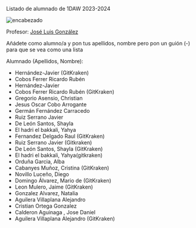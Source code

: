 Listado de alumnado de 1DAW 2023-2024

![encabezado](https://www.shiksha.com/online-courses/articles/wp-content/uploads/sites/11/2021/12/Programming-vs-Web-Development.jpg.webp)

Profesor: [José Luis González](.GonzalezSanchezJoseLuis.txt)

Añádete como alumno/a y pon tus apellidos, nombre pero pon un guión (-) para que se vea como una lista

Alumnado (Apellidos, Nombre): 
- Hernández-Javier (GitKraken)
- Cobos Ferrer Ricardo Rubén
- Hernández-Javier
- Cobos Ferrer Ricardo Rubén (GitKraken)
- Gregorio Asensio, Christian
- Jesus Oscar Cobo Arrogante
- Germán Fernández Carracedo
- Ruiz Serrano Javier
- De León Santos, Shayla
- El hadri el bakkali, Yahya
- Fernandez Delgado Raul (GitKraken)
- Ruiz Serrano Javier (Gitkraken)
- De León Santos, Shayla (GitKraken)
- El hadri el bakkali, Yahya(gitkraken)
- Orduña Garcia, Alba 
- Cabanyes Muñoz, Cristina (GitKraken)
- Novillo Luceño, Diego
- Domingo Álvarez, Mario de (GitKraken)
- Leon Mulero, Jaime (GitKraken)
- Gonzalez Alvarez, Natalia
- Aguilera Villaplana Alejandro
- Cristian Ortega Gonzalez
- Calderon Aguinaga , Jose Daniel
- Aguilera Villaplana Alejandro (GitKraken)

